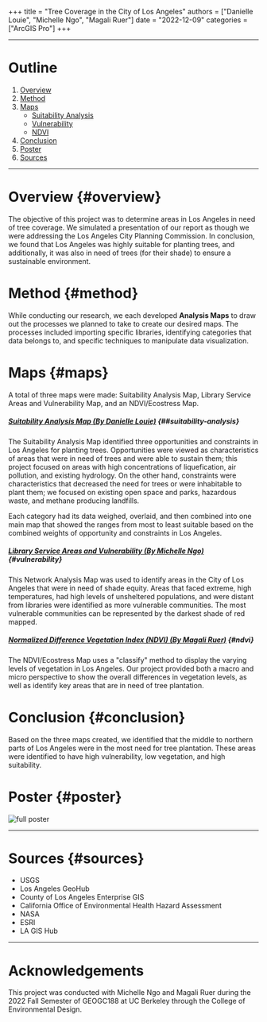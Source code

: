 +++
title = "Tree Coverage in the City of Los Angeles"
authors = ["Danielle Louie", "Michelle Ngo", "Magali Ruer"]
date = "2022-12-09"
categories = ["ArcGIS Pro"]
+++

---

# Outline
1. [Overview](#overview)
2. [Method](#method)
3. [Maps](#maps)
    - [Suitability Analysis](#suitability-analysis)
    - [Vulnerability](#vulnerability)
    - [NDVI](#ndvi)
4. [Conclusion](#conclusion)
5. [Poster](#poster)
6. [Sources](#sources)

---

# Overview {#overview}
The objective of this project was to determine areas in Los Angeles in need of tree coverage. We simulated a presentation of our report as though we were addressing the Los Angeles City Planning Commission. In conclusion, we found that Los Angeles was highly suitable for planting trees, and additionally, it was also in need of trees (for their shade) to ensure a sustainable environment. 

# Method {#method}
While conducting our research, we each developed **Analysis Maps** to draw out the processes we planned to take to create our desired maps. The processes included importing specific libraries, identifying categories that data belongs to, and specific techniques to manipulate data visualization.

# Maps {#maps}
A total of three maps were made: Suitability Analysis Map, Library Service Areas and Vulnerability Map, and an NDVI/Ecostress Map.

##### *<u> Suitability Analysis Map (By Danielle Louie)</u>* {##suitability-analysis}
The Suitability Analysis Map identified three opportunities and constraints in Los Angeles for planting trees. Opportunities were viewed as characteristics of areas that were in need of trees and were able to sustain them; this project focused on areas with high concentrations of liquefication, air pollution, and existing hydrology. On the other hand, constraints were characteristics that decreased the need for trees or were inhabitable to plant them; we focused on existing open space and parks, hazardous waste, and methane producing landfills. 

Each category had its data weighed, overlaid, and then combined into one main map that showed the ranges from most to least suitable based on the combined weights of opportunity and constraints in Los Angeles.

##### *<u> Library Service Areas and Vulnerability (By Michelle Ngo) </u>* {#vulnerability}
This Network Analysis Map was used to identify areas in the City of Los Angeles that were in need of shade equity. Areas that faced extreme, high temperatures, had high levels of unsheltered populations, and were distant from libraries were identified as more vulnerable communities. The most vulnerable communities can be represented by the darkest shade of red mapped.

##### *<u> Normalized Difference Vegetation Index (NDVI) (By Magali Ruer)</u>* {#ndvi}
The NDVI/Ecostress Map uses a "classify" method to display the varying levels of vegetation in Los Angeles. Our project provided both a macro and micro perspective to show the overall differences in vegetation levels, as well as identify key areas that are in need of tree plantation.

# Conclusion {#conclusion}
Based on the three maps created, we identified that the middle to northern parts of Los Angeles were in the most need for tree plantation. These areas were identified to have high vulnerability, low vegetation, and high suitability. 


# Poster {#poster}

![full poster](/images/geogc188/full_poster.png)

---

# Sources {#sources}
- USGS
- Los Angeles GeoHub
- County of Los Angeles Enterprise GIS
- California Office of Environmental Health Hazard Assessment
- NASA
- ESRI
- LA GIS Hub

---

# Acknowledgements
This project was conducted with Michelle Ngo and Magali Ruer during the 2022 Fall Semester of GEOGC188 at UC Berkeley through the College of Environmental Design.